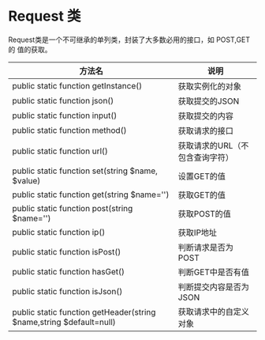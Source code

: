 # Request 类

Request类是一个不可继承的单列类，封装了大多数必用的接口，如 POST,GET的 值的获取。

| 方法名 | 说明 |
|-------|------|
| public static function getInstance() | 获取实例化的对象 |
| public static function json()     | 获取提交的JSON |
| public static function input()    | 获取提交的内容  |
| public static function method()   | 获取请求的接口 |
| public static function url()      | 获取请求的URL（不包含查询字符）|
| public static function set(string $name, $value) | 设置GET的值 |
| public static function get(string $name='') |获取GET的值 |
| public static function post(string $name='') | 获取POST的值 |
| public static function ip() | 获取IP地址 |
| public static function isPost() | 判断请求是否为POST |
| public static function hasGet() | 判断GET中是否有值 |
| public static function isJson() | 判断提交内容是否为JSON|
| public static function getHeader(string $name,string $default=null)| 获取请求中的自定义对象 |